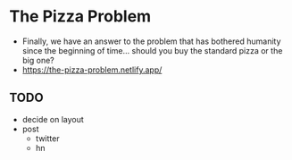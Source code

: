 # The Pizza Problem

- Finally, we have an answer to the problem that has bothered humanity since the beginning of time… should you buy the standard pizza or the big one?
- https://the-pizza-problem.netlify.app/

## TODO

- decide on layout
- post
  - twitter
  - hn
